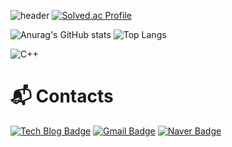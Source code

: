 ![header](https://capsule-render.vercel.app/api?type=waving&text=sseoheo)
[![Solved.ac Profile](http://mazassumnida.wtf/api/v2/generate_badge?boj=seoheo)](https://solved.ac/seoheo/)

![Anurag's GitHub stats](https://github-readme-stats.vercel.app/api?username=sseoheo&show_icons=true&theme=radical)
![Top Langs](https://github-readme-stats.vercel.app/api/top-langs/?username=sseoheo&layout=compact)

![C++](https://img.shields.io/badge/C++-00599C.svg?&style=for-the-badge&logo=cplusplus&logoColor=white)


# :mailbox_with_mail: Contacts
[![Tech Blog Badge](http://img.shields.io/badge/-Tech%20blog-black?style=flat-square&logo=github&link=https://soo-vely-dev.tistory.com/)](https://heoseoyeo.tistory.com/)
[![Gmail Badge](https://img.shields.io/badge/Gmail-d14836?style=flat-square&logo=Gmail&logoColor=white&link=mailto:kimsh1691@gmail.com)](mailto:yeni0718@gmail.com)
[![Naver Badge](https://img.shields.io/badge/Naver-03C75A?style=flat-square&logo=Naver&logoColor=white&link=mailto:rlatngus1691@naver.com)](mailto:yeni0718@naver.com)
